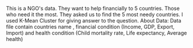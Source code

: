 This is a NGO's data. They want to help financially to 5 countries. Those who need it the most.
They asked us to find the 5 most needy countries. 
I used K-Mean Cluster for giving answer to the question.
About Data:
  Data file contain countries name , financial condition (Income, GDP, Export, Import) and health condition (Child mortality rate, Life expectancy, Average health)
